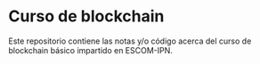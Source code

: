 # Curso de blockchain

Este repositorio contiene las notas y/o código acerca del curso de blockchain básico impartido en ESCOM-IPN.